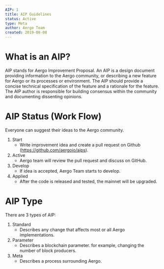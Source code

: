 ```yaml
---
AIP: 1
title: AIP Guidelines
status: Active
type: Meta
author: Aergo Team
created: 2019-08-08
---
```


# What is an AIP?

AIP stands for Aergo Improvement Proposal. An AIP is a design document providing information to the Aergo community, or describing a new feature for Aergo or its processes or environment. The AIP should provide a concise technical specification of the feature and a rationale for the feature. The AIP author is responsible for building consensus within the community and documenting dissenting opinions.

# AIP Status (Work Flow)

Everyone can suggest their ideas to the Aergo community.

 1. Start
     * Write improvement idea and create a pull request on Github (https://github.com/aergoio/aips).
 2. Active
     * Aergo team will review the pull request and discuss on GitHub.
 3. Develop
     * If idea is accepted, Aergo Team starts to develop.
 4. Applied
     * After the code is released and tested, the mainnet will be upgraded.

# AIP Type

There are 3 types of AIP:
 1. Standard
     * Describes any change that affects most or all Aergo implementations.
 2. Parameter
     * Describes a blockchain parameter. for example, changing the number of block producers.
 3. Meta
     * Describes a process surrounding Aergo.

